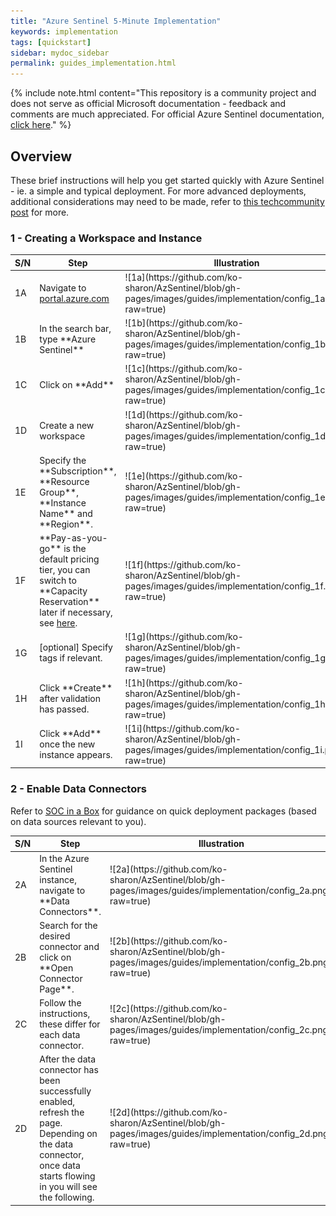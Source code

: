 ```yaml
---
title: "Azure Sentinel 5-Minute Implementation"
keywords: implementation
tags: [quickstart]
sidebar: mydoc_sidebar
permalink: guides_implementation.html
---
```


{% include note.html content="This repository is a community project and does not serve as official Microsoft documentation - feedback and comments are much appreciated. For official Azure Sentinel documentation, <a alt='Azure Sentinel Documentation' href='https://docs.microsoft.com/en-us/azure/sentinel/'>click here</a>." %}

## Overview

These brief instructions will help you get started quickly with Azure Sentinel - ie. a simple and typical deployment. For more advanced deployments, additional considerations may need to be made, refer to <a alt='techcommunitypost' href='https://techcommunity.microsoft.com/t5/azure-sentinel/best-practices-for-designing-an-azure-sentinel-or-azure-security/ba-p/832574'>this techcommunity post</a> for more.

### 1 - Creating a Workspace and Instance

<table>
<colgroup>
<col width="10%" />
<col width="30%" />
<col width="60%" />
</colgroup>
<thead>
<tr class="header">
<th>S/N</th>
<th>Step</th>
<th>Illustration</th>
</tr>
</thead>
<tbody>
<tr>
<td markdown="span">1A</td>
<td markdown="span">Navigate to <a alt='azureportal' href='https://portal.azure.com'>portal.azure.com</a></td>
<td markdown="span">
![1a](https://github.com/ko-sharon/AzSentinel/blob/gh-pages/images/guides/implementation/config_1a.png?raw=true)</td>
</tr>
<tr>
<td markdown="span">1B</td>
<td markdown="span">In the search bar, type **Azure Sentinel**</td>
<td markdown="span">![1b](https://github.com/ko-sharon/AzSentinel/blob/gh-pages/images/guides/implementation/config_1b.png?raw=true)</td>
</tr>
<tr>
<td markdown="span">1C</td>
<td markdown="span">Click on **Add**</td>
<td markdown="span">![1c](https://github.com/ko-sharon/AzSentinel/blob/gh-pages/images/guides/implementation/config_1c.png?raw=true)</td>
</tr>
<tr>
<td markdown="span">1D</td>
<td markdown="span">Create a new workspace</td>
<td markdown="span">![1d](https://github.com/ko-sharon/AzSentinel/blob/gh-pages/images/guides/implementation/config_1d.png?raw=true)</td>
</tr>
<tr>
<td markdown="span">1E</td>
<td markdown="span">Specify the **Subscription**, **Resource Group**, **Instance Name** and **Region**.</td>
<td markdown="span">![1e](https://github.com/ko-sharon/AzSentinel/blob/gh-pages/images/guides/implementation/config_1e.png?raw=true)</td>
</tr>
<tr>
<td markdown="span">1F</td>
<td markdown="span">**Pay-as-you-go** is the default pricing tier, you can switch to **Capacity Reservation** later if necessary, see <a alt='capres' href='https://ko-sharon.github.io/AzSentinel/guides_capres.html'>here</a>.</td>
<td markdown="span">![1f](https://github.com/ko-sharon/AzSentinel/blob/gh-pages/images/guides/implementation/config_1f.png?raw=true)</td>
</tr>
<tr>
<td markdown="span">1G</td>
<td markdown="span">[optional] Specify tags if relevant.</td>
<td markdown="span">![1g](https://github.com/ko-sharon/AzSentinel/blob/gh-pages/images/guides/implementation/config_1g.png?raw=true)</td>
</tr>
<tr>
<td markdown="span">1H</td>
<td markdown="span">Click **Create** after validation has passed.</td>
<td markdown="span">![1h](https://github.com/ko-sharon/AzSentinel/blob/gh-pages/images/guides/implementation/config_1h.png?raw=true)</td>
</tr>
<tr>
<td markdown="span">1I</td>
<td markdown="span">Click **Add** once the new instance appears.</td>
<td markdown="span">![1i](https://github.com/ko-sharon/AzSentinel/blob/gh-pages/images/guides/implementation/config_1i.png?raw=true)</td>
</tr>
</tbody>
</table>

### 2 - Enable Data Connectors
Refer to <a alt='SOCinaBOX' href='https://ko-sharon.github.io/AzSentinel/SOCinaBOX_overview.html'>SOC in a Box</a> for guidance on quick deployment packages (based on data sources relevant to you).

<table>
<colgroup>
<col width="10%" />
<col width="30%" />
<col width="60%" />
</colgroup>
<thead>
<tr class="header">
<th>S/N</th>
<th>Step</th>
<th>Illustration</th>
</tr>
</thead>
<tbody>
<tr>
<td markdown="span">2A</td>
<td markdown="span">In the Azure Sentinel instance, navigate to **Data Connectors**.</td>
<td markdown="span">
![2a](https://github.com/ko-sharon/AzSentinel/blob/gh-pages/images/guides/implementation/config_2a.png?raw=true)</td>
</tr>
<tr>
<td markdown="span">2B</td>
<td markdown="span">Search for the desired connector and click on **Open Connector Page**.</td>
<td markdown="span">![2b](https://github.com/ko-sharon/AzSentinel/blob/gh-pages/images/guides/implementation/config_2b.png?raw=true)</td>
</tr>
<tr>
<td markdown="span">2C</td>
<td markdown="span">Follow the instructions, these differ for each data connector.</td>
<td markdown="span">![2c](https://github.com/ko-sharon/AzSentinel/blob/gh-pages/images/guides/implementation/config_2c.png?raw=true)</td>
</tr>
<tr>
<td markdown="span">2D</td>
<td markdown="span">After the data connector has been successfully enabled, refresh the page. Depending on the data connector, once data starts flowing in you will see the following.</td>
<td markdown="span">![2d](https://github.com/ko-sharon/AzSentinel/blob/gh-pages/images/guides/implementation/config_2d.png?raw=true)</td>
</tr>
</tbody>
</table>
